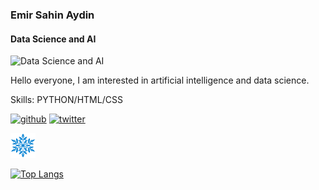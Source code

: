 ### Emir Sahin Aydin
#### Data Science and AI
![Data Science and AI](https://i.imgur.com/CqTFNNX.jpeg)

Hello everyone, I am interested in artificial intelligence and data science.

Skills: PYTHON/HTML/CSS



[<img src='https://cdn.jsdelivr.net/npm/simple-icons@3.0.1/icons/github.svg' alt='github' height='40'>](https://github.com/emrsahaydn)  [<img src='https://cdn.jsdelivr.net/npm/simple-icons@3.0.1/icons/twitter.svg' alt='twitter' height='40'>](https://twitter.com/emrshnaydn)  

<a href='https://archiveprogram.github.com/'><img src='https://raw.githubusercontent.com/acervenky/animated-github-badges/master/assets/acbadge.gif' width='40' height='40'></a> 

[![Top Langs](https://github-readme-stats.vercel.app/api/top-langs/?username=emrsahaydn)](https://github.com/anuraghazra/github-readme-stats)

